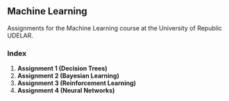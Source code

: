## Machine Learning

Assignments for the Machine Learning course at the University of Republic UDELAR.

### Index

1. **Assignment 1 (Decision Trees)**
2. **Assignment 2 (Bayesian Learning)**
3. **Assignment 3 (Reinforcement Learning)**
4. **Assignment 4 (Neural Networks)**
